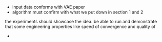 * input data conforms with VAE paper
* algorithm must confirm with what we put down in section 1 and 2



the experiments should showcase the idea. be able to run and demonstrate that some engineering properties like speed of convergence and quality of&#x20;

*